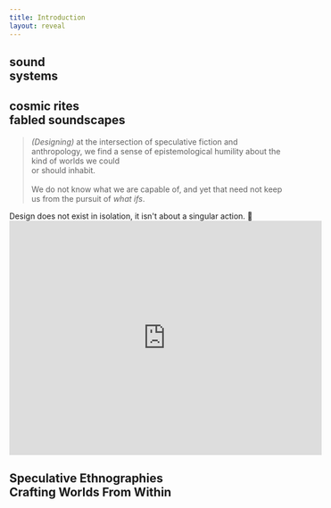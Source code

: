 ```yaml
---
title: Introduction
layout: reveal
---
```

<section>
    <h1 class="NT">sound<br>systems</h1>
</section>
<section>
    <h1 class="BT">cosmic rites<br>fabled soundscapes</h1>
</section>
<section data-background-color="blueviolet" data-state=header1>
    <style>.header1 header:after { content: "Anderson, R. et al. (2018),Speculative Anthropologies"; }</style>
    <blockquote>
        <em>(Designing)</em> at the intersection of speculative fiction and anthropology, we find a sense of epistemological humility about the kind of worlds we could <br>or should inhabit. <br><br> We do not know what we are capable of, and yet that need not keep us from the pursuit of <em>what ifs</em>.
    </blockquote>
    <aside class="notes">
        Design does not exist in isolation, it isn't about a singular action. 📝
    </aside>
</section>
<section data-state=header2>
    <style>.header2 header:after { content: "MAID at the Yard Theatre (2023), Cosmic Fables"; }</style>
    <iframe width="560" height="420" src="https://www.youtube.com/embed/lkRSJQHlAR0?si=rPOE144y3aAFSK9E" title="YouTube video player" frameborder="0" allow="accelerometer; autoplay; clipboard-write; encrypted-media; gyroscope; picture-in-picture; web-share" allowfullscreen></iframe>
</section>
<section>
    <h1 class="BT">Speculative Ethnographies<br>Crafting Worlds From Within</h1>
</section>